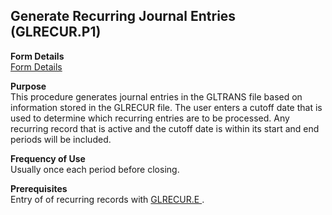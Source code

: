 ##  Generate Recurring Journal Entries (GLRECUR.P1)

<PageHeader />

**Form Details**  
[ Form Details ](GLRECUR-P1-1/README.md)   

**Purpose**  
This procedure generates journal entries in the GLTRANS file based on
information stored in the GLRECUR file. The user enters a cutoff date that is
used to determine which recurring entries are to be processed. Any recurring
record that is active and the cutoff date is within its start and end periods
will be included.

**Frequency of Use**  
Usually once each period before closing.

**Prerequisites**  
Entry of of recurring records with [ GLRECUR.E ](../../GL-ENTRY/GLRECUR-E/README.md) . 

<badge text= "Version 8.10.57" vertical="middle" />

<PageFooter />